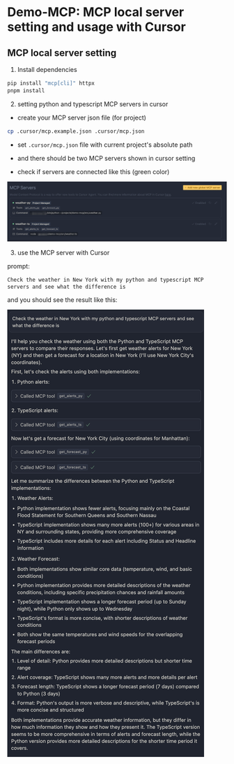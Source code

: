 # Demo-MCP: MCP local server setting and usage with Cursor

## MCP local server setting

1. Install dependencies

```zsh
pip install "mcp[cli]" httpx
pnpm install
```

2. setting python and typescript MCP servers in cursor

- create your MCP server json file (for project)

```bash
cp .cursor/mcp.example.json .cursor/mcp.json
```

- set `.cursor/mcp.json` file with current project's absolute path

- and there should be two MCP servers shown in cursor setting

- check if servers are connected like this (green color)

![](./cursor-mcp-setting.png)

3. use the MCP server with Cursor

prompt:

```
Check the weather in New York with my python and typescript MCP servers and see what the difference is
```

and you should see the result like this:

![](./cursor-mcp-result.png)
